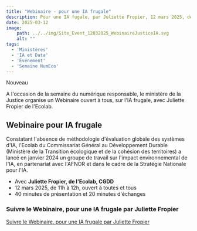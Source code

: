 ```yaml
---
title: "Webinaire - pour une IA frugale"
description: Pour une IA fugale, par Juliette Fropier, 12 mars 2025, de 11h à 12h. Organisé par le Ministère de la Justice
date: 2025-03-12
image:
    path: ../../img/Site_Event_12032025_WebinaireJusticeIA.svg
    alt: ""
tags:
  - 'Ministères'
  - 'IA et Data'
  - 'Événement'
  - 'Semaine NumEco'
---
```


<span class="fr-badge fr-badge--success fr-badge--no-icon">Nouveau</span>

<!-- chapô-->
A l'occasion de la semaine du numérique responsable, le ministère de la Justice organise un Webinaire ouvert à tous, sur l'IA frugale, avec Juliette Fropier de l'Ecolab.
<!-- texte-->

## Webinaire pour IA frugale

Constatant l'absence de méthodologie d'évaluation globale des systèmes d'IA, l'Ecolab du Commissariat Général au Développement Durable (Ministère de la Transition écologique et de la cohésion des territoires) a lancé en janvier 2024 un groupe de travail sur l'impact environnemental de l'IA, en partenariat avec l'AFNOR et dans le cadre de la Stratégie Nationale pour l'IA.

* Avec **Juliette Fropier, de l'Ecolab, CGDD**
* 12 mars 2025, de 11h à 12h, ouvert à toutes et tous
* 40 minutes de présentation et 20 minutes d'échanges

<div class="fr-callout">
    <h3 class="fr-callout__title">Suivre le Webinaire, pour une IA frugale par Juliette Fropier</h3>
    <a class="fr-btn" href="https://webinaire.numerique.gouv.fr/meeting/signin/invite/30077/creator/15298/hash/83fae0b95cdf48509d365dc864d1df3c7d640553" target="_blank">
    Suivre le Webinaire, pour une IA frugale par Juliette Fropier
    </a>
</div>
